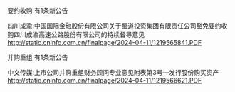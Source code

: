 要约收购 有1条新公告 

四川成渝:中国国际金融股份有限公司关于蜀道投资集团有限责任公司豁免要约收购四川成渝高速公路股份有限公司的持续督导意见 http://static.cninfo.com.cn/finalpage/2024-04-11/1219565841.PDF 

并购重组 有1条新公告 

中文传媒:上市公司并购重组财务顾问专业意见附表第3号—发行股份购买资产 http://static.cninfo.com.cn/finalpage/2024-04-11/1219566621.PDF 

